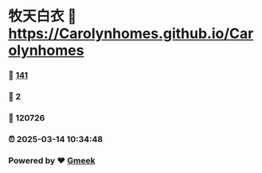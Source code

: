 # 牧天白衣 :link: https://Carolynhomes.github.io/Carolynhomes 
### :page_facing_up: [141](https://Carolynhomes.github.io/Carolynhomes/tag.html) 
### :speech_balloon: 2 
### :hibiscus: 120726 
### :alarm_clock: 2025-03-14 10:34:48 
### Powered by :heart: [Gmeek](https://github.com/Meekdai/Gmeek)
